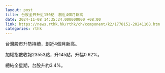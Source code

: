 ```yaml
---
layout: post
title: 台股全日升近150點　創近4個月新高
date: 2024-11-08 14:35:24.000000000 +08:00
link: https://news.rthk.hk/rthk/ch/component/k2/1778151-20241108.htm
categories: rthk
---
```


台灣股市升勢持續，創近4個月新高。

加權指數收報23553點，升145點，升幅0.62%。

總結全星期，台股升約3.4%。
